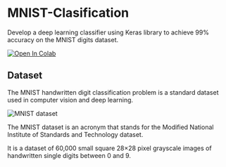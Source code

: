 # MNIST-Clasification

Develop a deep learning classifier using Keras library to achieve 99% accuracy on the MNIST digits dataset.

[![Open In Colab](https://colab.research.google.com/assets/colab-badge.svg)](https://colab.research.google.com/github/DiouaneAbdallah/MNIST-Clasification/blob/main/MNIST_Clasification.ipynb)

## Dataset

The MNIST handwritten digit classification problem is a standard dataset used in computer vision and deep learning.

![MNIST dataset](https://www.researchgate.net/profile/Bhaskar-Ghosh/publication/344544069/figure/fig3/AS:944366457733120@1602165917095/MNIST-Dataset-with-60-000-training-images-and-10-000-testing-images.ppm)

The MNIST dataset is an acronym that stands for the Modified National Institute of Standards and Technology dataset.

It is a dataset of 60,000 small square 28×28 pixel grayscale images of handwritten single digits between 0 and 9.



